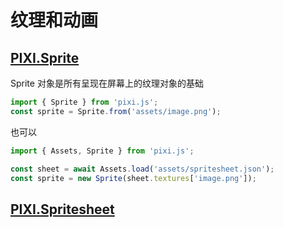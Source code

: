 # 纹理和动画

## [PIXI.Sprite](https://pixijs.download/release/docs/PIXI.Sprite.html)
Sprite 对象是所有呈现在屏幕上的纹理对象的基础
```javascript
import { Sprite } from 'pixi.js';
const sprite = Sprite.from('assets/image.png');
```
也可以
```javascript
import { Assets, Sprite } from 'pixi.js';

const sheet = await Assets.load('assets/spritesheet.json');
const sprite = new Sprite(sheet.textures['image.png']);
```
## [PIXI.Spritesheet](https://pixijs.download/release/docs/PIXI.Spritesheet.html)

